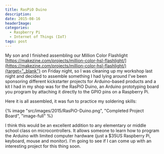 ```yaml
---
title: RasPiO Duino
description: 
date: 2015-08-16
headerImage: 
categories: 
  - Raspberry Pi
  - Internet of Things (IoT)
tags: post
---
```


My son and I finished assembling our Million Color Flashlight [https://makezine.com/projects/million-color-hsl-flashlight/](https://makezine.com/projects/million-color-hsl-flashlight/){target="_blank"} on Friday night, so I was cleaning up my workshop last night and decided to assemble something I had lying around I've been sponsoring different kickstarter projects for Arduino-based products and a kit I had in my shop was for the RasPiO Duino, an Arduino prototyping board you program by attaching it directly to the GPIO pins on a Raspberry Pi.

Here it is all assembled, it was fun to practice my soldering skills:

{% image "src/images/2015/RasPiO-Duino.png", "Completed Project Board", "image-full" %}

I think this would be an excellent addition to any elementary or middle school class on microcontrollers. It allows someone to learn how to program the Arduino with limited computer hardware (just a $35US Raspberry Pi, keyboard, mouse and monitor). I'm going to see if I can come up with an interesting project for this thing soon.